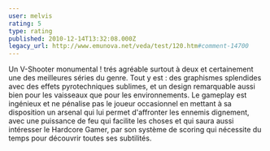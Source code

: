 ```yaml
---
user: melvis
rating: 5
type: rating
published: 2010-12-14T13:32:08.000Z
legacy_url: http://www.emunova.net/veda/test/120.htm#comment-14700
---
```

Un V-Shooter monumental ! trés agréable surtout à deux et certainement une des meilleures séries du genre. Tout y est : des graphismes splendides avec des effets pyrotechniques sublimes, et un design remarquable aussi bien pour les vaisseaux que pour les environnements. Le gameplay est ingénieux et ne pénalise pas le joueur occasionnel en mettant à sa disposition un arsenal qui lui permet d'affronter les ennemis dignement, avec une puissance de feu qui facilite les choses et qui saura aussi intéresser le Hardcore Gamer, par son système de scoring qui nécessite du temps pour découvrir toutes ses subtilités.
